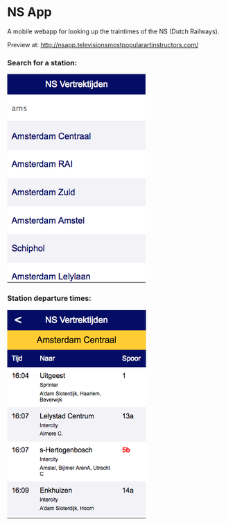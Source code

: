 NS App
======

A mobile webapp for looking up the traintimes of the NS (Dutch Railways).

Preview at:
http://nsapp.televisionsmostpopularartinstructors.com/

### Search for a station:
![Search for a station](https://raw.githubusercontent.com/gitaarik/nsapp/master/screenshots/search_station.png)

### Station departure times:
![Station departure times](https://raw.githubusercontent.com/gitaarik/nsapp/master/screenshots/station_departure_times.png)
